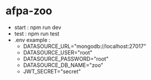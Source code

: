 # afpa-zoo

<ul>

<li> start : npm run dev </li>
<li> test : npm run test  </li>
<li> .env example : <ul>
<li>DATASOURCE_URL="mongodb://localhost:27017"</li>
<li>DATASOURCE_USER="root"</li>
<li> DATASOURCE_PASSWORD="root"</li>
<li>DATASOURCE_DB_NAME="zoo"</li>
<li>JWT_SECRET="secret"</li>
</ul></li> </ul> 


                 
